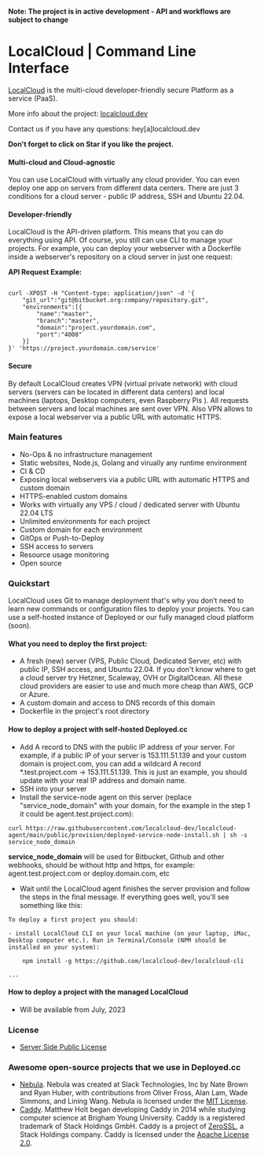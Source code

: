 **Note: The project is in active development - API and workflows are subject to change**

# LocalCloud | Command Line Interface

[LocalCloud](https://localcloud.dev) is the multi-cloud developer-friendly secure Platform as a service (PaaS).

More info about the project: [localcloud.dev](https://localcloud.dev)

Contact us if you have any questions: hey[a]localcloud.dev

**Don't forget to click on Star if you like the project.**

#### Multi-cloud and Cloud-agnostic

You can use LocalCloud with virtually any cloud provider. You can even deploy one app on servers from different data centers. There are just 3 conditions for a cloud server - public IP address, SSH and Ubuntu 22.04.

#### Developer-friendly

LocalCloud is the API-driven platform. This means that you can do everything using API. Of course, you still can use CLI to manage your projects. For example, you can deploy your webserver with a Dockerfile inside a webserver's repository on a cloud server in just one request:

**API Request Example:**
```

curl -XPOST -H "Content-type: application/json" -d '{
    "git_url":"git@bitbucket.org:company/repository.git",
    "environments":[{
        "name":"master",
        "branch":"master",
        "domain":"project.yourdomain.com",
        "port":"4008"
    }]
}' 'https://project.yourdomain.com/service'

```


#### Secure

By default LocalCloud creates VPN (virtual private network) with cloud servers (servers can be located in different data centers) and local machines (laptops, Desktop computers, even Raspberry Pis ). All requests between servers and local machines are sent over VPN. Also VPN allows to expose a local webserver via a public URL with automatic HTTPS.


### Main features

- No-Ops & no infrastructure management
- Static websites, Node.js, Golang and virually any runtime environment
- CI & CD
- Exposing local webservers via a public URL with automatic HTTPS and custom domain
- HTTPS-enabled custom domains
- Works with virtually any VPS / cloud / dedicated server with Ubuntu 22.04 LTS
- Unlimited environments for each project
- Custom domain for each environment
- GitOps or Push-to-Deploy
- SSH access to servers
- Resource usage monitoring
- Open source

### Quickstart

LocalCloud uses Git to manage deployment that's why you don’t need to learn new commands or configuration files to deploy your projects. You can use a self-hosted instance of Deployed or our fully managed cloud platform (soon).

#### What you need to deploy the first project:
- A fresh (new) server (VPS, Public Cloud, Dedicated Server, etc) with public IP, SSH access, and Ubuntu 22.04. If you don't know where to get a cloud server try Hetzner, Scaleway, OVH or DigitalOcean. All these cloud providers are easier to use and much more cheap than AWS, GCP or Azure.
- A custom domain and access to DNS records of this domain
- Dockerfile in the project's root directory

#### How to deploy a project with self-hosted Deployed.cc

- Add A record to DNS with the public IP address of your server. For example, if a public IP of your server is 153.111.51.139 and your custom domain is project.com, you can add a wildcard A record *.test.project.com -> 153.111.51.139. This is just an example, you should update with your real IP address and domain name.
- SSH into your server
- Install the service-node agent on this server (replace "service_node_domain" with your domain, for the example in the step 1 it could be agent.test.project.com):
```
curl https://raw.githubusercontent.com/localcloud-dev/localcloud-agent/main/public/provision/deployed-service-node-install.sh | sh -s service_node_domain
```
**service_node_domain** will be used for Bitbucket, Github and other webhooks, should be without http and https, for example: agent.test.project.com or deploy.domain.com, etc

- Wait until the LocalCloud agent finishes the server provision and follow the steps in the final message. If everything goes well, you'll see something like this:
```
To deploy a first project you should:

- install LocalCloud CLI on your local machine (on your laptop, iMac, Desktop computer etc.). Run in Terminal/Console (NPM should be installed on your system):
      
    npm install -g https://github.com/localcloud-dev/localcloud-cli

...
```

#### How to deploy a project with the managed LocalCloud

- Will be available from July, 2023


### License

- [Server Side Public License](https://www.mongodb.com/licensing/server-side-public-license)

### Awesome open-source projects that we use in Deployed.cc

- [Nebula](https://github.com/slackhq/nebula). Nebula was created at Slack Technologies, Inc by Nate Brown and Ryan Huber, with contributions from Oliver Fross, Alan Lam, Wade Simmons, and Lining Wang. Nebula is licensed under the [MIT License](https://github.com/slackhq/nebula/blob/master/LICENSE).
- [Caddy](https://github.com/caddyserver/caddy). Matthew Holt began developing Caddy in 2014 while studying computer science at Brigham Young University. Caddy is a registered trademark of Stack Holdings GmbH. Caddy is a project of [ZeroSSL](https://zerossl.com/), a Stack Holdings company. Caddy is licensed under the [Apache License 2.0](https://github.com/caddyserver/caddy/blob/master/LICENSE).
